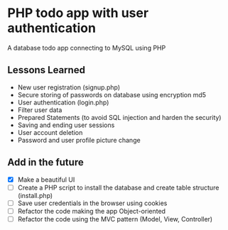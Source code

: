 # PHP todo app with user authentication

A database todo app connecting to MySQL using PHP

<h2>Lessons Learned</h2>
<ul>
  <li>New user registration (signup.php)</li>
  <li>Secure storing of passwords on database using encryption md5</li>
  <li>User authentication (login.php)</li>
  <li>Filter user data</li>
  <li>Prepared Statements (to avoid SQL injection and harden the security)</li>
  <li>Saving and ending user sessions</li>
  <li>User account deletion</li>
  <li>Password and user profile picture change</li>
</ul>

<h2>Add in the future</h2>

- [x] Make a beautiful UI
- [ ] Create a PHP script to install the database and create table structure (install.php)
- [ ] Save user credentials in the browser using cookies
- [ ] Refactor the code making the app Object-oriented
- [ ] Refactor the code using the MVC pattern (Model, View, Controller)
